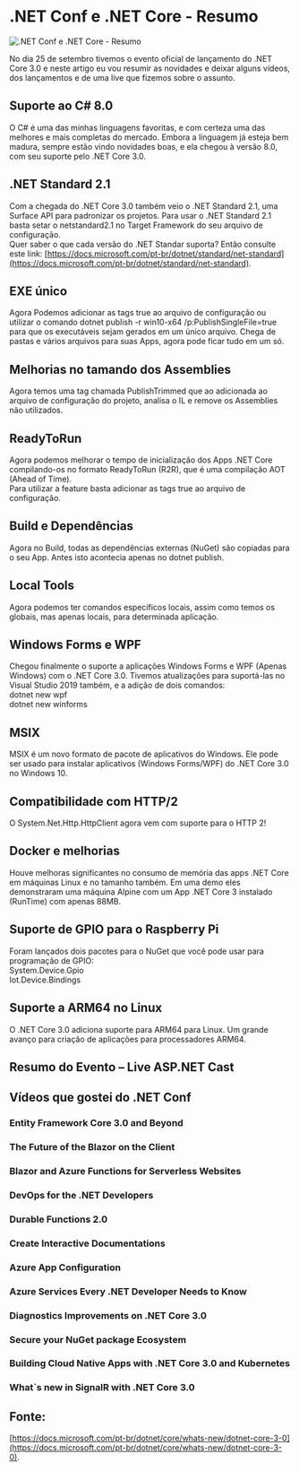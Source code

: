 .NET Conf e .NET Core - Resumo
==============================

![.NET Conf e .NET Core - Resumo](https://baltaio.blob.core.windows.net/blog/dotnetconf-dotnetcore-resumo.jpg)

No dia 25 de setembro tivemos o evento oficial de lançamento do .NET Core 3.0 e neste artigo eu vou resumir as novidades e deixar alguns vídeos, dos lançamentos e de uma live que fizemos sobre o assunto.

Suporte ao C# 8.0
-----------------

O C# é uma das minhas linguagens favoritas, e com certeza uma das melhores e mais completas do mercado. Embora a linguagem já esteja bem madura, sempre estão vindo novidades boas, e ela chegou à versão 8.0, com seu suporte pelo .NET Core 3.0.

.NET Standard 2.1
-----------------

Com a chegada do .NET Core 3.0 também veio o .NET Standard 2.1, uma Surface API para padronizar os projetos. Para usar o .NET Standard 2.1 basta setar o netstandard2.1 no Target Framework do seu arquivo de configuração.  
Quer saber o que cada versão do .NET Standar suporta? Então consulte este link: [https://docs.microsoft.com/pt-br/dotnet/standard/net-standard](https://docs.microsoft.com/pt-br/dotnet/standard/net-standard).

EXE único
---------

Agora Podemos adicionar as tags true ao arquivo de configuração ou utilizar o comando dotnet publish -r win10-x64 /p:PublishSingleFile=true para que os executáveis sejam gerados em um único arquivo. Chega de pastas e vários arquivos para suas Apps, agora pode ficar tudo em um só.

Melhorias no tamando dos Assemblies
-----------------------------------

Agora temos uma tag chamada PublishTrimmed que ao adicionada ao arquivo de configuração do projeto, analisa o IL e remove os Assemblies não utilizados.

ReadyToRun
----------

Agora podemos melhorar o tempo de inicialização dos Apps .NET Core compilando-os no formato ReadyToRun (R2R), que é uma compilação AOT (Ahead of Time).  
Para utilizar a feature basta adicionar as tags true ao arquivo de configuração.

Build e Dependências
--------------------

Agora no Build, todas as dependências externas (NuGet) são copiadas para o seu App. Antes isto acontecia apenas no dotnet publish.

Local Tools
-----------

Agora podemos ter comandos específicos locais, assim como temos os globais, mas apenas locais, para determinada aplicação.

Windows Forms e WPF
-------------------

Chegou finalmente o suporte a aplicações Windows Forms e WPF (Apenas Windows) com o .NET Core 3.0. Tivemos atualizações para suportá-las no Visual Studio 2019 também, e a adição de dois comandos:  
dotnet new wpf  
dotnet new winforms

MSIX
----

MSIX é um novo formato de pacote de aplicativos do Windows. Ele pode ser usado para instalar aplicativos (Windows Forms/WPF) do .NET Core 3.0 no Windows 10.

Compatibilidade com HTTP/2
--------------------------

O System.Net.Http.HttpClient agora vem com suporte para o HTTP 2!

Docker e melhorias
------------------

Houve melhoras significantes no consumo de memória das apps .NET Core em máquinas Linux e no tamanho também. Em uma demo eles demonstraram uma máquina Alpine com um App .NET Core 3 instalado (RunTime) com apenas 88MB.

Suporte de GPIO para o Raspberry Pi
-----------------------------------

Foram lançados dois pacotes para o NuGet que você pode usar para programação de GPIO:  
System.Device.Gpio  
Iot.Device.Bindings

Suporte a ARM64 no Linux
------------------------

O .NET Core 3.0 adiciona suporte para ARM64 para Linux. Um grande avanço para criação de aplicações para processadores ARM64.

Resumo do Evento – Live ASP.NET Cast
------------------------------------

Vídeos que gostei do .NET Conf
------------------------------

### Entity Framework Core 3.0 and Beyond

### The Future of the Blazor on the Client

### Blazor and Azure Functions for Serverless Websites

### DevOps for the .NET Developers

### Durable Functions 2.0

### Create Interactive Documentations

### Azure App Configuration

### Azure Services Every .NET Developer Needs to Know

### Diagnostics Improvements on .NET Core 3.0

### Secure your NuGet package Ecosystem

### Building Cloud Native Apps with .NET Core 3.0 and Kubernetes

### What\`s new in SignalR with .NET Core 3.0

Fonte:
------

[https://docs.microsoft.com/pt-br/dotnet/core/whats-new/dotnet-core-3-0](https://docs.microsoft.com/pt-br/dotnet/core/whats-new/dotnet-core-3-0).